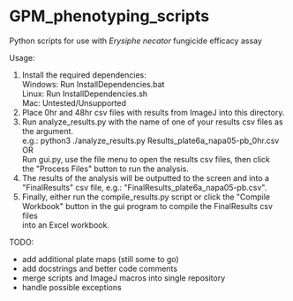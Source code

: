 # GPM_phenotyping_scripts
Python scripts for use with *Erysiphe necator* fungicide efficacy assay

Usage:
1) Install the required dependencies:\
    Windows: Run InstallDependencies.bat\
    Linux: Run InstallDependencies.sh\
    Mac: Untested/Unsupported
2) Place 0hr and 48hr csv files with results from ImageJ into this directory.
3) Run analyze_results.py with the name of one of your results csv files as
    the argument.\
    e.g.: python3 ./analyze_results.py Results_plate6a_napa05-pb_0hr.csv\
    OR\
    Run gui.py, use the file menu to open the results csv files, then click\
    the "Process Files" button to run the analysis.
4) The results of the analysis will be outputted to the screen and into a\
    "FinalResults" csv file, e.g.: "FinalResults_plate6a_napa05-pb.csv".
5) Finally, either run the compile_results.py script or click the "Compile\
    Workbook" button in the gui program to compile the FinalResults csv files\
    into an Excel workbook.

TODO:
- add additional plate maps (still some to go)
- add docstrings and better code comments
- merge scripts and ImageJ macros into single repository
- handle possible exceptions
